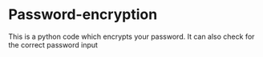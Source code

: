 # Password-encryption
This is a python code which encrypts your password. It can also check for the correct password input
